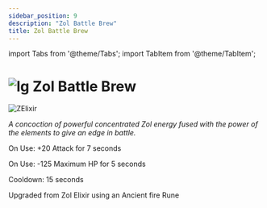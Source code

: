 ```yaml
---
sidebar_position: 9
description: "Zol Battle Brew"
title: Zol Battle Brew
---
```


import Tabs from '@theme/Tabs';
import TabItem from '@theme/TabItem';

# ![lg](https://media.discordapp.net/attachments/1118235017550778448/1152808711153262622/Legendary_Bag.png?width=67&height=67) Zol Battle Brew

![ZElixir](https://media.discordapp.net/attachments/1151886232238948423/1160399326560911492/Zol_Battle_Brew.png?ex=65348516&is=65221016&hm=7bed9200c065ef01301988f01d8d580a31f6c233684a8a7a2aef7c2c2d053b1b&=&width=130&height=130)

<i>A concoction of powerful concentrated Zol energy fused with the power of the elements to give an edge in battle.</i>

On Use: +20 Attack for 7 seconds

On Use: -125 Maximum HP for 5 seconds

Cooldown: 15 seconds

Upgraded from Zol Elixir using an Ancient fire Rune
